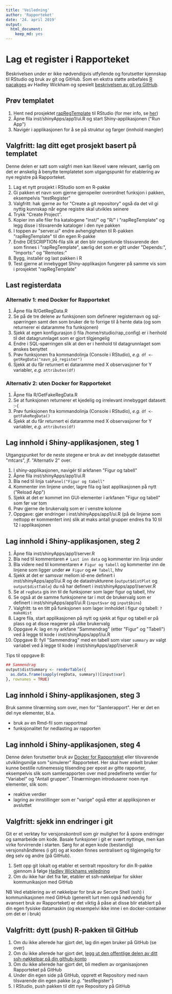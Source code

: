 ```yaml
---
title: 'Veiledning'
author: 'Rapporteket'
date: '24. april 2019'
output: 
  html_document: 
    keep_md: yes
---
```


# Lag et register i Rapporteket
Beskrivelsen under er ikke nødvendigvis utfyllende og forutsetter kjennskap til RStudio og bruk av git og GitHub. Som en ekstra støtte anbefales [R pacakges](http://r-pkgs.had.co.nz/) av Hadley Wickham og spesielt [beskrivelsen av git og GitHub](http://r-pkgs.had.co.nz/git.html#git-rstudio).

## Prøv templatet
1. Hent ned prosjektet [rapRegTemplate](https://github.com/Rapporteket/rapRegTemplate) til RStudio (for mer info, se [her](https://support.rstudio.com/hc/en-us/articles/200526207-Using-Projects))
1. Åpne fila inst/shinyApps/app1/ui.R og start Shiny-applikasjonen ("Run App")
1. Navigér i applikasjonen for å se på struktur og farger (innhold mangler)

## Valgfritt: lag ditt eget prosjekt basert på templatet
Denne delen er satt som valgfri men kan likevel være relevant, særlig om det er ønskelig å benytte templatetet som utgangspunkt for etablering av nye registre på Rapporteket.

1. Lag et nytt prosjekt i RStudio som en R-pakke
1. Gi pakken et navn som gjerne gjenspeiler overordnet funksjon i pakken, eksempelvis "testRegister"
1. Valgfritt: hak gjerne av for "Create a git repository" også da det vil gi nyttig kunnskap når egne registre skal utvikles seinere
1. Trykk "Create Project".
1. Kopier inn alle filer fra katalogene "inst/" og "R/" i "rapRegTemplate" og legg disse i tilsvarende kataloger i den nye pakken
1. I toppen av "server.ui" endre avhengigheten til R-pakken "rapRegTemplate" til din egen R-pakke
1. Endre DESCRIPTION-fila slik at den blir nogenlunde tilssvarende den som finnes i "rapRegTemplate", særlig det som er gitt under "Depends:", "Imports:" og "Remotes:"
1. Bygg, installér og last pakken i R
1. Test gjerne at innebygget Shiny-applikasjon fungerer på samme vis som i prosjektet "rapRegTemplate"

## Last registerdata
### Alternativ 1: med Docker for Rapporteket
1. Åpne fila R/GetRegData.R
1. Se på de tre delene av funksjonen som definerer registernavn og sql-spørringen samt den som bruker de to forrige til å hente data (og som returnerer ei dataramme fra funksjonen)
1. Sjekk at egen konfigurasjon (i fila /home/rstudio/rap_config) er i henhold til det datagrunnlaget som er gjort tilgjengelig
1. Endre i SQL-spørringen slik at den er i henhold til datagrunnlaget som ønskes benyttet
1. Prøv funksjonen fra kommandolinja (Console i RStudio), _e.g._ `df <- getRegData("navn_på_register")`
1. Sjekk at du får returnert ei dataramme med X observasjoner for Y variabler, _e.g._ `attributes(df)`

### Alternativ 2: uten Docker for Rapporteket
1. Åpne fila R/GetFakeRegData.R
1. Se at funksjonen returnerer et kjedelig og irrelevant innebygget datasett :-(
1. Prøv funksjonen fra kommandolinja (Console i RStudio), _e.g._ `df <- getFakeRegData()`
1. Sjekk at du får returnert ei dataramme med X observasjoner for Y variabler, _e.g._ `attributes(df)`

## Lag innhold i Shiny-applikasjonen, steg 1
Utgangspunket for de neste stegene er bruk av det innebygde datasettet "mtcars", jf. "Alternativ 2" over.

1. I shiny-applikasjonen, navigér til arkfanen "Figur og tabell"
1. Åpne fila inst/shinyApps/app1/ui.R
1. Bla ned til linja `tabPanel("Figur og tabell"`
1. Kommenter inn linjene under, lagre fila og last applikasjonen på nytt ("Reload App")
1. Sjekk at det er kommet inn GUI-elementer i arkfanen "Figur og tabell" som før var tom
1. Prøv gjerne de brukervalg som er i venstre kolonne
1. Oppgave: gjør endringer i inst/shinyApps/app1/ui.R (på de linjene som nettopp er kommentert inn) slik at maks antall grupper endres fra 10 til 12 i applikasjonen 

## Lag innhold i Shiny-applikasjonen, steg 2
1. Åpne fila inst/shinyApps/app1/server.R
1. Bla ned til kommentaren `# Last inn data` og kommenter inn linja under 
1. Bla videre ned til kommentaren `# Figur og tabell` og kommenter inn de linjene som ligger under `## Figur` og `## Tabell`, hhv
1. Sjekk at det er samsvar mellom id-ene definert i inst/shinyApps/app1/ui.R og de datastrukturene (`output$distPlot` og `output$distTable`) du nå har definert i inst/shinyApps/app1/server.R
1. Se at `regData` gis inn til de funksjoner som lager figur og tabell, hhv
1. Se også at de samme funksjonene tar i mot de brukervalg som er definert i inst/shinyApps/app1/ui.R (`input$var` og `input$bins`)
1. Valgfritt: ta en titt på funksjonen som lager innholdet i figur og tabell: `?makeHist`
1. Lagre fila, start applikasjonen på nytt og sjekk at figur og tabell er på plass og at disse reagerer på ulike brukervalg
1. Oppgave A: lag en ny arkfane "Sammendrag" (etter "Figur" og "Tabell") ved å legge til kode i inst/shinyApps/app1/ui.R
1. Oppgave B: fyll "Sammendrag" med en tabell som viser `summary` av valgt variabel ved å legge til kode i inst/shinyApps/app1/server.R

Tips til oppgave B:

```r
## Sammendrag
output$distSummary <- renderTable({
  as.data.frame(sapply(regData, summary))[input$var]
}, rownames = TRUE)
```

## Lag innhold i Shiny-applikasjonen, steg 3
Bruk samme tilnærming som over, men for "Samlerapport". Her er det en del nye elementer, bl.a.

- bruk av en Rmd-fil som rapportmal
- funksjonalitet for nedlasting av rapporten

## Lag innhold i Shiny-applikasjonen, steg 4
Denne delen forutsetter bruk av [Docker for Rapporteket](https://github.com/Rapporteket/docker) eller tilsvarende utviklingsmiljø som "simulerer" Rapporteket. Her skal hver enkelt bruker kunne bestille rutinemessig tilsending per epost av gitte rapporter, eksempelvis slik som samlerapporten over med predefinerte verdier for "Variabel" og "Antall grupper". Tilnærmingen introduserer noen nye elementer, slik som:

- reaktive verdier
- lagring av innstillinger som er "varige" også etter at appliksjonen er avsluttet

## Valgfritt: sjekk inn endringer i git
Git er et verktøy for versjonskontroll som gir mulighet for å spore endringer og samarbeide om kode. Basale funksjoner i git er svært nyttinge, men kan virke forvirrende i starten. Sørg for at egen kode (bestandig) versjonshåndteres (i git) og at koden finnes sentralisert og tilgjengelig for deg selv og andre (på GitHub).

1. Sett opp git lokalt og etabler et sentralt repository for din R-pakke gjennom å følge [Hadley Wickhams veiledning](http://r-pkgs.had.co.nz/git.html#git-rstudio)
1. Om du ikke har det fra før, etabler et ssh-nøkkelpar for sikker kommunikasjon med GitHub

NB Ved etablering av et nøkkelpar for bruk av Secure Shell (ssh) i kommunikasjonen med GitHub (generelt lurt men også nødvendig for avansert bruk av Rapporteket) er det viktig å påse at disse blir etablert på din egen fysiske datamaskin (og eksempelvi ikke inne i en docker-container om det er i bruk)


## Valgfritt: dytt (push) R-pakken til GitHub
1. Om du ikke allerede har gjort det, lag din egen bruker på GitHub (se over)
1. Om du ikke allerede har gjort det, [legg ut den offentlige delen av ditt ssh-nøkkelpar på din github-konto](https://help.github.com/en/articles/adding-a-new-ssh-key-to-your-github-account) 
1. Om du ikke allerede har gjort det, bli medlem av organisasjonen Rapporteket på GitHub
1. Under din egen side på GitHub, opprett et Repository med navn tilsvarende din egen pakke (_e.g._ "testRegister")
1. I RStudio, push pakken til ditt nye Repository på GitHub
